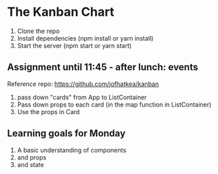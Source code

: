 # The Kanban Chart

1. Clone the repo
2. Install dependencies (npm install or yarn install)
3. Start the server (npm start or yarn start)

## Assignment until 11:45 - after lunch: events

Reference repo: https://github.com/jofhatkea/kanban

1. pass down "cards" from App to ListContainer
2. Pass down props to each card (in the map function in ListContainer)
3. Use the props in Card

## Learning goals for Monday

1. A basic understanding of components
2. and props
3. and state
